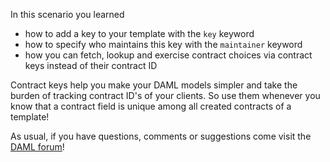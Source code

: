 In this scenario you learned

- how to add a key to your template with the `key` keyword
- how to specify who maintains this key with the `maintainer` keyword
- how you can fetch, lookup and exercise contract choices via contract keys instead of their contract ID

Contract keys help you make your DAML models simpler and take the burden of tracking contract ID's
of your clients. So use them whenever you know that a contract field is unique among all created
contracts of a template!

As usual, if you have questions, comments or suggestions come visit the [DAML
forum](https://discuss.daml.com)!
